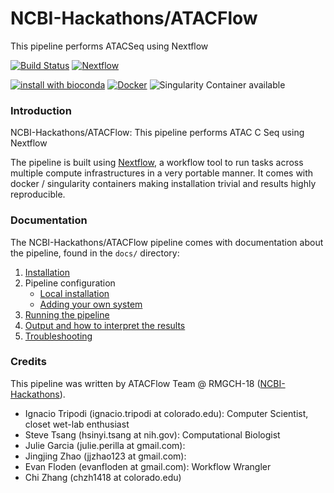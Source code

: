 # NCBI-Hackathons/ATACFlow
This pipeline performs ATACSeq using Nextflow

[![Build Status](https://travis-ci.org/NCBI-Hackathons/ATACFlow.svg?branch=master)](https://travis-ci.org/NCBI-Hackathons/ATACFlow)
[![Nextflow](https://img.shields.io/badge/nextflow-%E2%89%A50.30.0-brightgreen.svg)](https://www.nextflow.io/)

[![install with bioconda](https://img.shields.io/badge/install%20with-bioconda-brightgreen.svg)](http://bioconda.github.io/)
[![Docker](https://img.shields.io/docker/automated/ncbihackathons/atacflow.svg)](https://hub.docker.com/r/ncbihackathons/atacflow)
![Singularity Container available](
https://img.shields.io/badge/singularity-available-7E4C74.svg)

### Introduction
NCBI-Hackathons/ATACFlow: This pipeline performs ATAC C Seq using Nextflow

The pipeline is built using [Nextflow](https://www.nextflow.io), a workflow tool to run tasks across multiple compute infrastructures in a very portable manner. It comes with docker / singularity containers making installation trivial and results highly reproducible.


### Documentation
The NCBI-Hackathons/ATACFlow pipeline comes with documentation about the pipeline, found in the `docs/` directory:

1. [Installation](docs/installation.md)
2. Pipeline configuration
    * [Local installation](docs/configuration/local.md)
    * [Adding your own system](docs/configuration/adding_your_own.md)
3. [Running the pipeline](docs/usage.md)
4. [Output and how to interpret the results](docs/output.md)
5. [Troubleshooting](docs/troubleshooting.md)

### Credits
This pipeline was written by ATACFlow Team @ RMGCH-18 ([NCBI-Hackathons](https://github.com/NCBI-Hackathons)).

* Ignacio Tripodi (ignacio.tripodi at colorado.edu): Computer Scientist, closet wet-lab enthusiast
* Steve Tsang (hsinyi.tsang at nih.gov): Computational Biologist
* Julie Garcia (julie.perilla at gmail.com): 
* Jingjing Zhao (jjzhao123 at gmail.com):
* Evan Floden (evanfloden at gmail.com): Workflow Wrangler
* Chi Zhang (chzh1418 at colorado.edu)
